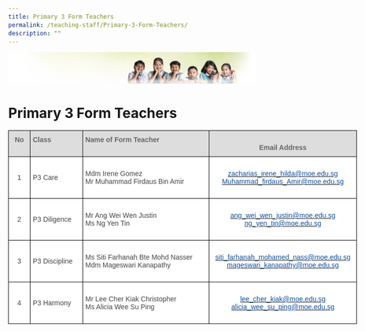 ```yaml
---
title: Primary 3 Form Teachers
permalink: /teaching-staff/Primary-3-Form-Teachers/
description: ""
---
```

![](/images/Banner.jpg)

Primary 3 Form Teachers
=======================

<style type="text/css">
.tg  {border-collapse:collapse;border-spacing:0;}
.tg td{border-color:black;border-style:solid;border-width:1px;font-family:Arial, sans-serif;font-size:14px;
  overflow:hidden;padding:10px 5px;word-break:normal;}
.tg th{border-color:black;border-style:solid;border-width:1px;font-family:Arial, sans-serif;font-size:14px;
  font-weight:normal;overflow:hidden;padding:10px 5px;word-break:normal;}
.tg .tg-sxkx{background-color:#FFF;color:#454545;text-align:center;vertical-align:top}
.tg .tg-a4yv{background-color:#DDD;color:#666;font-weight:bold;text-align:center;vertical-align:top}
.tg .tg-6wao{background-color:#FFF;color:#10509C;text-align:center;vertical-align:top}
.tg .tg-fwnj{background-color:#FFF;color:#454545;text-align:left;vertical-align:top}
.tg .tg-e14l{background-color:#DDD;color:#666;font-weight:bold;text-align:left;vertical-align:top}
.tg .tg-ncov{background-color:#FFF;color:#454545;text-align:center;vertical-align:middle}
.tg .tg-sdzj{background-color:#FFF;color:#454545;text-align:left;vertical-align:middle}
</style>
<table class="tg" style="undefined;table-layout: fixed; width: 709px">
<colgroup>
<col style="width: 44px">
<col style="width: 107px">
<col style="width: 258px">
<col style="width: 300px">
</colgroup>
<thead>
  <tr>
    <th class="tg-a4yv"><span style="color:#666;background-color:#DDD">No</span><br><br></th>
    <th class="tg-e14l">Class<br><br></th>
    <th class="tg-e14l">Name of Form Teacher<br><br></th>
    <th class="tg-a4yv"><br>Email Address<br></th>
  </tr>
</thead>
<tbody>
  <tr>
    <td class="tg-ncov">1</td>
    <td class="tg-sdzj">P3 Care</td>
    <td class="tg-sdzj">Mdm Irene Gomez<br>Mr Muhammad Firdaus Bin Amir<br></td>
    <td class="tg-sxkx"><br><a href="mailto:zacharias_irene_hilda@moe.edu.sg"><span style="text-decoration:none;color:#10509C">zacharias_irene_hilda@moe.edu.sg</span></a><br><a href="mailto:Muhammad_firdaus_Amir@moe.edu.sg"><span style="text-decoration:none;color:#10509C">Muhammad_firdaus_Amir@moe.edu.sg</span></a><br><br></td>
  </tr>
  <tr>
    <td class="tg-ncov">2</td>
    <td class="tg-sdzj">P3 Diligence</td>
    <td class="tg-fwnj"><br>Mr Ang Wei Wen Justin<br>Ms Ng Yen Tin  <br><br></td>
    <td class="tg-sxkx"><br><a href="mailto:ang_wei_wen_justin@moe.edu.sg"><span style="text-decoration:none;color:#10509C">ang_wei_wen_justin@moe.edu.sg</span></a><br><a href="mailto:ng_yen_tin@moe.edu.sg"><span style="text-decoration:none;color:#10509C">ng_yen_tin@moe.edu.sg</span></a><br><br></td>
  </tr>
  <tr>
    <td class="tg-ncov">3</td>
    <td class="tg-sdzj">P3 Discipline</td>
    <td class="tg-fwnj"><br>Ms Siti Farhanah Bte Mohd Nasser<br>Mdm Mageswari Kanapathy<br><br></td>
    <td class="tg-6wao"><br><a href="mailto:siti_farhanah_mohamed_nass@moe.edu.sg" target="_blank" rel="noopener noreferrer"><span style="text-decoration:none;color:#10509C">siti_farhanah_mohamed_nass@moe.edu.sg</span></a><br><a href="mailto:mageswari_kanapathy@moe.edu.sg" target="_blank" rel="noopener noreferrer"><span style="text-decoration:none;color:#10509C">mageswari_kanapathy@moe.edu.sg</span></a><br><br></td>
  </tr>
  <tr>
    <td class="tg-ncov"> 4</td>
    <td class="tg-sdzj">P3 Harmony </td>
    <td class="tg-fwnj"><br>Mr Lee Cher Kiak Christopher <br>Ms Alicia Wee Su Ping<br><br></td>
    <td class="tg-6wao"><br><a href="mailto:lee_cher_kiak@moe.edu.sg" target="_blank" rel="noopener noreferrer"><span style="text-decoration:none;color:#10509C">lee_cher_kiak@moe.edu.sg</span></a><br> <a href="mailto:alicia_wee_su_ping@moe.edu.sg" target="_blank" rel="noopener noreferrer"><span style="text-decoration:none;color:#10509C">alicia_wee_su_ping@moe.edu.sg</span></a></td>
  </tr>
</tbody>
</table>